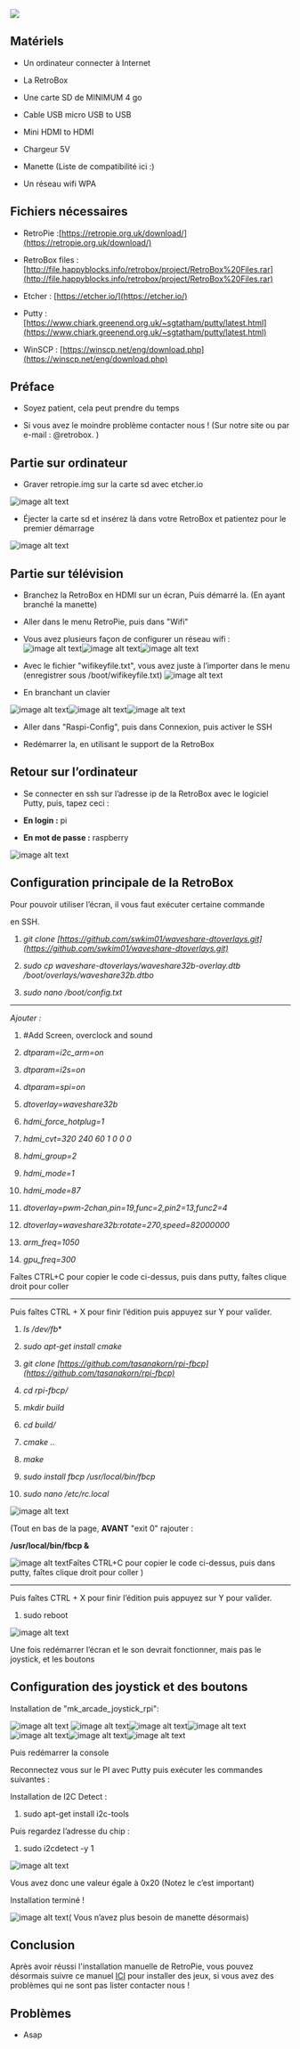 <div class="image-header">
	<img src="https://i.imgur.com/32ObfXb.png"/>
</div>

## Matériels

* Un ordinateur connecter à Internet

* La RetroBox

* Une carte SD de MINIMUM 4 go

* Cable USB micro USB to USB

* Mini HDMI to HDMI

* Chargeur 5V

* Manette (Liste de compatibilité ici :)

* Un réseau wifi WPA

## Fichiers nécessaires

* RetroPie :[https://retropie.org.uk/download/](https://retropie.org.uk/download/)

* RetroBox files : [http://file.happyblocks.info/retrobox/project/RetroBox%20Files.rar](http://file.happyblocks.info/retrobox/project/RetroBox%20Files.rar)

* Etcher : [https://etcher.io/](https://etcher.io/)

* Putty : [https://www.chiark.greenend.org.uk/~sgtatham/putty/latest.html](https://www.chiark.greenend.org.uk/~sgtatham/putty/latest.html)

* WinSCP : [https://winscp.net/eng/download.php](https://winscp.net/eng/download.php)

## Préface

* Soyez patient, cela peut prendre du temps

* Si vous avez le moindre problème contacter nous ! (Sur notre site ou par e-mail : @retrobox. )

## Partie sur ordinateur

* Graver retropie.img sur la carte sd avec etcher.io

![image alt text](https://retrobox.happyblocks.info/project/Image/manual/RetroPie/FR/image_2.png)

* Éjecter la carte sd et insérez là dans votre RetroBox et patientez pour le premier démarrage

![image alt text](https://retrobox.happyblocks.info/project/Image/manual/RetroPie/FR/image_3.png)

## Partie sur télévision

* Branchez la RetroBox en HDMI sur un écran, Puis démarré la. (En ayant branché la manette)

* Aller dans le menu RetroPie, puis dans "Wifi"

* Vous avez plusieurs façon de configurer un réseau wifi :
![image alt text](https://retrobox.happyblocks.info/project/Image/manual/RetroPie/FR/image_6.png)![image alt text](https://retrobox.happyblocks.info/project/Image/manual/RetroPie/FR/image_4.png)![image alt text](https://retrobox.happyblocks.info/project/Image/manual/RetroPie/FR/image_5.png)

* Avec le fichier "wifikeyfile.txt", vous avez juste à l’importer dans le menu (enregistrer sous /boot/wifikeyfile.txt)					![image alt text](https://retrobox.happyblocks.info/project/Image/manual/RetroPie/FR/image_7.png)

* En branchant un clavier

![image alt text](https://retrobox.happyblocks.info/project/Image/manual/RetroPie/FR/image_9.png)![image alt text](https://retrobox.happyblocks.info/project/Image/manual/RetroPie/FR/image_8.png)![image alt text](https://retrobox.happyblocks.info/project/Image/manual/RetroPie/FR/image_10.png)

* Aller dans "Raspi-Config", puis dans Connexion, puis activer le SSH

* Redémarrer la, en utilisant le support de la RetroBox

## Retour sur l’ordinateur

* Se connecter en ssh sur l’adresse ip de la RetroBox avec le logiciel Putty, puis, tapez ceci :

* **En login :** pi

* **En mot de passe :** raspberry

![image alt text](https://retrobox.happyblocks.info/project/Image/manual/RetroPie/FR/image_11.png)

## Configuration principale de la RetroBox					

Pour pouvoir utiliser l’écran, il vous faut exécuter certaine commande		 

en SSH.										

1. *git clone* *[https://github.com/swkim01/waveshare-dtoverlays.git](https://github.com/swkim01/waveshare-dtoverlays.git)*

2. *sudo cp waveshare-dtoverlays/waveshare32b-overlay.dtb /boot/overlays/waveshare32b.dtbo*

3. *sudo nano /boot/config.txt*

----------------------------------------------------------------------------------

*Ajouter :*

1. #Add Screen, overclock and sound

2. *dtparam=i2c_arm=on*

3. *dtparam=i2s=on*

4. *dtparam=spi=on*

5. *dtoverlay=waveshare32b*

6. *hdmi_force_hotplug=1*

7. *hdmi_cvt=320 240 60 1 0 0 0*

8. *hdmi_group=2*

9. *hdmi_mode=1*

10. *hdmi_mode=87*

11. *dtoverlay=pwm-2chan,pin=19,func=2,pin2=13,func2=4*

12. *dtoverlay=waveshare32b:rotate=270,speed=82000000*

13. *arm_freq=1050*

14. *gpu_freq=300*

<div class="docs-alert info">
  <i class="icon fas fa-question-circle"></i>
  <p>Faîtes CTRL+C pour copier le code ci-dessus, puis dans putty, faîtes clique droit pour coller</p>
</div>

----------------------------------------------------------------------------------

Puis faîtes CTRL + X pour finir l’édition puis appuyez sur Y pour valider.

1. *ls /dev/fb**

2. *sudo apt-get install cmake*

3. *git clone* *[https://github.com/tasanakorn/rpi-fbcp](https://github.com/tasanakorn/rpi-fbcp)*

4. *cd rpi-fbcp/*

5. *mkdir build*

6. *cd build/*

7. *cmake ..*

8. *make*

9. *sudo install fbcp /usr/local/bin/fbcp*

10. *sudo nano /etc/rc.local*

![image alt text](https://retrobox.happyblocks.info/project/Image/manual/RetroPie/FR/image_14.png)

(Tout en bas de la page, **AVANT** "exit 0" rajouter :

**/usr/local/bin/fbcp &**

![image alt text](https://retrobox.happyblocks.info/project/Image/manual/RetroPie/FR/image_15.png)Faîtes CTRL+C pour copier le code ci-dessus, puis dans putty, faîtes clique droit pour coller )

----------------------------------------------------------------------------------

Puis faîtes CTRL + X pour finir l’édition puis appuyez sur Y pour valider.

1. sudo reboot

![image alt text](https://retrobox.happyblocks.info/project/Image/manual/RetroPie/FR/image_16.png)

Une fois redémarrer l’écran et le son devrait fonctionner, mais pas le joystick, et les boutons

## Configuration des joystick et des boutons

Installation de "mk_arcade_joystick_rpi":

![image alt text](https://retrobox.happyblocks.info/project/Image/manual/RetroPie/FR/image_17.png)
![image alt text](https://retrobox.happyblocks.info/project/Image/manual/RetroPie/FR/image_19.png)![image alt text](https://retrobox.happyblocks.info/project/Image/manual/RetroPie/FR/image_20.png)![image alt text](https://retrobox.happyblocks.info/project/Image/manual/RetroPie/FR/image_21.png)![image alt text](https://retrobox.happyblocks.info/project/Image/manual/RetroPie/FR/image_22.png)![image alt text](https://retrobox.happyblocks.info/project/Image/manual/RetroPie/FR/image_23.png)![image alt text](https://retrobox.happyblocks.info/project/Image/manual/RetroPie/FR/image_24.png)

Puis redémarrer la console

Reconnectez vous sur le PI avec Putty puis exécuter les commandes suivantes :

Installation de I2C Detect :

1. sudo apt-get install i2c-tools

Puis regardez l’adresse du chip :

1. sudo i2cdetect -y 1

![image alt text](https://retrobox.happyblocks.info/project/Image/manual/RetroPie/FR/image_25.png)

Vous avez donc une valeur égale à 0x20 (Notez le c’est important)


Installation terminé !

![image alt text](https://retrobox.happyblocks.info/project/Image/manual/RetroPie/FR/image_27.png)( Vous n’avez plus besoin de manette désormais)

## Conclusion

Après avoir réussi l'installation manuelle de RetroPie, vous pouvez désormais suivre ce manuel [ICI](FR-getting-started-avec-retropie) pour installer des jeux, si vous avez des problèmes qui ne sont pas lister contacter nous !

## Problèmes

* Asap
